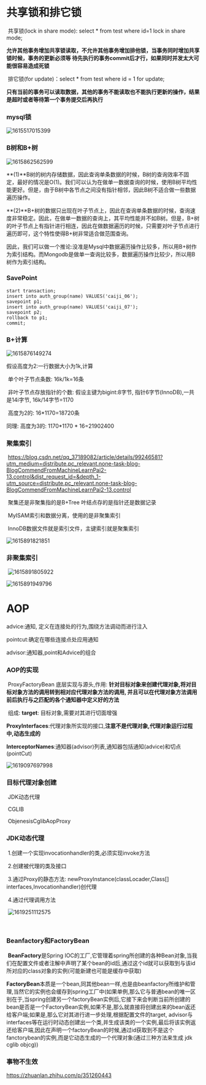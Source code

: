 # 

# 共享锁和排它锁

​	共享锁(lock in share mode): select * from test where id=1 lock in share mode;

​	**允许其他事务增加共享锁读取，不允许其他事务增加排他锁，当事务同时增加共享锁时候，事务的更新必须等  待先执行的事务commit后才行，如果同时并发太大可能很容易造成死锁**

​	排它锁(for update)：select * from test where id = 1 for update;

**只有当前的事务可以读取数据，其他的事务不能读取也不能执行更新的操作，结果是超时或者等待第一个事务提交后再执行**

### mysql锁

![1615517015399](事物.assets/1615517015399.png)

### B树和B+树

![1615862562599](事物.assets/1615862562599.png)



**(1)**B树的树内存储数据，因此查询单条数据的时候，B树的查询效率不固定，最好的情况是O(1)。我们可以认为在做单一数据查询的时候，使用B树平均性能更好。但是，由于B树中各节点之间没有指针相邻，因此B树不适合做一些数据遍历操作。

**(2)**B+树的数据只出现在叶子节点上，因此在查询单条数据的时候，查询速度非常稳定。因此，在做单一数据的查询上，其平均性能并不如B树。但是，B+树的叶子节点上有指针进行相连，因此在做数据遍历的时候，只需要对叶子节点进行遍历即可，这个特性使得B+树非常适合做范围查询。

因此，我们可以做一个推论:没准是Mysql中数据遍历操作比较多，所以用B+树作为索引结构。而Mongodb是做单一查询比较多，数据遍历操作比较少，所以用B树作为索引结构。

### SavePoint

```mysql
start transaction;
insert into auth_group(name) VALUES('caiji_06');
savepoint p1;
insert into auth_group(name) VALUES('caiji_07');
savepoint p2;
rollback to p1;
commit;
```
### B+计算

![1615876149274](事物.assets/1615876149274.png)

假设高度为2:一行数据大小为1k,计算

​	单个叶子节点条数: 16k/1k=16条

​	非叶子节点存放指针的个数: 假设主键为bigint:8字节, 指针6字节(InnoDB),一共是14i字节, 16k/14字节=1170

​	高度为2的: 16*1170=18720条

同理: 高度为3的: 1170*1170 * 16=21902400

### 聚集索引

​			https://blog.csdn.net/qq_37189082/article/details/99246581?utm_medium=distribute.pc_relevant.none-task-blog-BlogCommendFromMachineLearnPai2-13.control&dist_request_id=&depth_1-utm_source=distribute.pc_relevant.none-task-blog-BlogCommendFromMachineLearnPai2-13.control

​			聚集还是非聚集指的是B+Tree 叶结点存的是指针还是数据记录

​			MyISAM索引和数据分离，使用的是非聚集索引

​           InnoDB数据文件就是索引文件，主键索引就是聚集索引

![1615891821851](事物.assets/1615891821851.png)

### **非聚集索引**

​			![1615891805922](事物.assets/1615891805922.png)

![1615891949796](事物.assets/1615891949796.png)





# AOP

advice:通知, 定义在连接处的行为,围绕方法调动而进行注入

pointcut:确定在哪些连接点处应用通知

advisor:通知器,point和Advice的组合

### AOP的实现

​			ProxyFactoryBean 底层实现与源头,作用: **针对目标对象来创建代理对象,将对目标对象方法的调用转到相对应代理对象方法的调用, 并且可以在代理对象方法调用前后执行与之匹配的各个通知器中定义好的方法**

​			组成: **target**:  目标对象,需要对其进行切面增强

​					  **ProxyInterfaces**:代理对象所实现的接口,**注意不是代理对象,代理对象运行过程中,动态生成的**

​					 **InterceptorNames**:通知器(advisor)列表,通知器包括通知(advice)和切点(pointCut)

![1619097697998](事物.assets/1619097697998.png)

### 目标代理对象创建

​				JDK动态代理

​				CGLIB

​				ObjenesisCglibAopProxy

### JDK动态代理

​			1.创建一个实现invocationhandler的类,必须实现invoke方法

​			2.创建被代理的类及接口

​			3.通过Proxy的静态方法: newProxyInstance(classLocader,Class[] interfaces,Invocationhandler)创代理

​			4.通过代理调用方法

​		![1619251112575](事物.assets/1619251112575.png)

​	

### Beanfactory和FactoryBean

​	**BeanFactory**是Spring IOC的工厂,它管理着spring所创建的各种Bean对象,当我们在配置文件或者注解中声明了某个bean的id后,通过这个id就可以获取到与该id所对应的class对象的实例(可能新建也可能是缓存中获取)

**FactoryBean**本质是一个bean,同其他bean一样,也是由beanfactory所维护和管理,当然它的实例也会缓存到spring工厂中(如果单例,那么它与普通bean的唯一区别在于,当spring创建另一个factoryBean实例后,它接下来会判断当前所创建的bean是否是一个FactoryBean实例,如果不是,那么就直接将创建出来的bean返还给客户端;如果是,那么它对其进行进一步处理,根据配置文件的target, advisor与interfaces等在运行时动态创建出一个类,并生成该类的一个实例,最后将该实例返还给客户端,因此在声明一个factoryBean的时候,通过id获取到不是这个fanctorybean的实例,而是它动态生成的一个代理对象(通过三种方法来生成 jdk   cglib  objcg))

### 事物不生效

https://zhuanlan.zhihu.com/p/351260443
